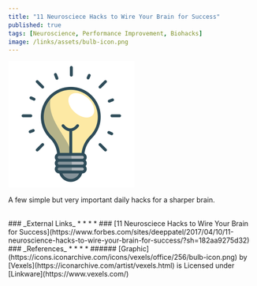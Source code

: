 ```yaml
---
title: "11 Neurosciece Hacks to Wire Your Brain for Success"
published: true
tags: [Neuroscience, Performance Improvement, Biohacks]
image: /links/assets/bulb-icon.png
---
```


![](/links/assets/bulb-icon.png)

A few simple but very important daily hacks for a sharper brain.

<br>
### _External Links_
* * *
* ### [11 Neurosciece Hacks to Wire Your Brain for Success](https://www.forbes.com/sites/deeppatel/2017/04/10/11-neuroscience-hacks-to-wire-your-brain-for-success/?sh=182aa9275d32)

<br>
### _References_
* * *
* ###### [Graphic](https://icons.iconarchive.com/icons/vexels/office/256/bulb-icon.png) by [Vexels](https://iconarchive.com/artist/vexels.html) is Licensed under [Linkware](https://www.vexels.com/)

